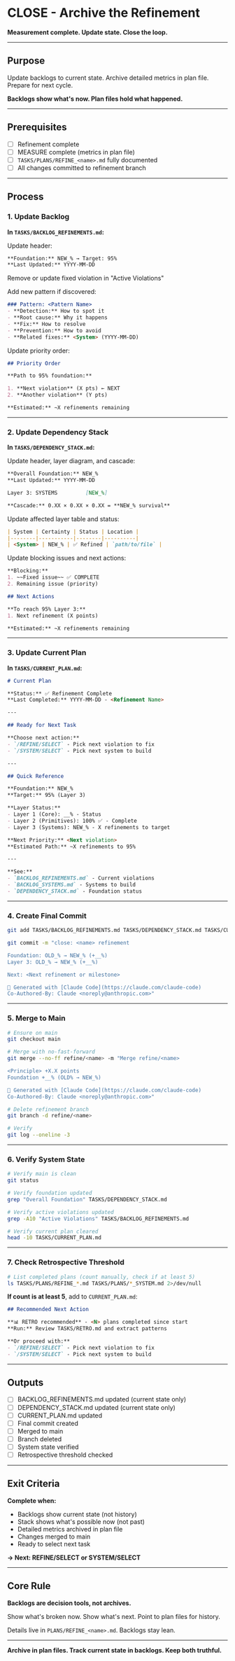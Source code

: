 # CLOSE - Archive the Refinement

**Measurement complete. Update state. Close the loop.**

---

## Purpose

Update backlogs to current state. Archive detailed metrics in plan file. Prepare for next cycle.

**Backlogs show what's now. Plan files hold what happened.**

---

## Prerequisites

- [ ] Refinement complete
- [ ] MEASURE complete (metrics in plan file)
- [ ] `TASKS/PLANS/REFINE_<name>.md` fully documented
- [ ] All changes committed to refinement branch

---

## Process

### 1. Update Backlog

**In `TASKS/BACKLOG_REFINEMENTS.md`:**

Update header:
```markdown
**Foundation:** NEW_% → Target: 95%
**Last Updated:** YYYY-MM-DD
```

Remove or update fixed violation in "Active Violations"

Add new pattern if discovered:
```markdown
### Pattern: <Pattern Name>
- **Detection:** How to spot it
- **Root cause:** Why it happens
- **Fix:** How to resolve
- **Prevention:** How to avoid
- **Related fixes:** <System> (YYYY-MM-DD)
```

Update priority order:
```markdown
## Priority Order

**Path to 95% foundation:**

1. **Next violation** (X pts) ← NEXT
2. **Another violation** (Y pts)

**Estimated:** ~X refinements remaining
```

---

### 2. Update Dependency Stack

**In `TASKS/DEPENDENCY_STACK.md`:**

Update header, layer diagram, and cascade:
```markdown
**Overall Foundation:** NEW_%
**Last Updated:** YYYY-MM-DD

Layer 3: SYSTEMS         [NEW_%]

**Cascade:** 0.XX × 0.XX × 0.XX = **NEW_% survival**
```

Update affected layer table and status:
```markdown
| System | Certainty | Status | Location |
|--------|-----------|--------|----------|
| <System> | NEW_% | ✅ Refined | `path/to/file` |
```

Update blocking issues and next actions:
```markdown
**Blocking:**
1. ~~Fixed issue~~ ✅ COMPLETE
2. Remaining issue (priority)

## Next Actions

**To reach 95% Layer 3:**
1. Next refinement (X points)

**Estimated:** ~X refinements remaining
```

---

### 3. Update Current Plan

**In `TASKS/CURRENT_PLAN.md`:**

```markdown
# Current Plan

**Status:** ✅ Refinement Complete
**Last Completed:** YYYY-MM-DD - <Refinement Name>

---

## Ready for Next Task

**Choose next action:**
- `/REFINE/SELECT` - Pick next violation to fix
- `/SYSTEM/SELECT` - Pick next system to build

---

## Quick Reference

**Foundation:** NEW_%
**Target:** 95% (Layer 3)

**Layer Status:**
- Layer 1 (Core): __% - Status
- Layer 2 (Primitives): 100% ✅ - Complete
- Layer 3 (Systems): NEW_% - X refinements to target

**Next Priority:** <Next violation>
**Estimated Path:** ~X refinements to 95%

---

**See:**
- `BACKLOG_REFINEMENTS.md` - Current violations
- `BACKLOG_SYSTEMS.md` - Systems to build
- `DEPENDENCY_STACK.md` - Foundation status
```

---

### 4. Create Final Commit

```bash
git add TASKS/BACKLOG_REFINEMENTS.md TASKS/DEPENDENCY_STACK.md TASKS/CURRENT_PLAN.md TASKS/PLANS/REFINE_<name>.md

git commit -m "close: <name> refinement

Foundation: OLD_% → NEW_% (+__%)
Layer 3: OLD_% → NEW_% (+__%)

Next: <Next refinement or milestone>

🤖 Generated with [Claude Code](https://claude.com/claude-code)
Co-Authored-By: Claude <noreply@anthropic.com>"
```

---

### 5. Merge to Main

```bash
# Ensure on main
git checkout main

# Merge with no-fast-forward
git merge --no-ff refine/<name> -m "Merge refine/<name>

<Principle> +X.X points
Foundation +__% (OLD% → NEW_%)

🤖 Generated with [Claude Code](https://claude.com/claude-code)
Co-Authored-By: Claude <noreply@anthropic.com>"

# Delete refinement branch
git branch -d refine/<name>

# Verify
git log --oneline -3
```

---

### 6. Verify System State

```bash
# Verify main is clean
git status

# Verify foundation updated
grep "Overall Foundation" TASKS/DEPENDENCY_STACK.md

# Verify active violations updated
grep -A10 "Active Violations" TASKS/BACKLOG_REFINEMENTS.md

# Verify current plan cleared
head -10 TASKS/CURRENT_PLAN.md
```

---

### 7. Check Retrospective Threshold

```bash
# List completed plans (count manually, check if at least 5)
ls TASKS/PLANS/REFINE_*.md TASKS/PLANS/*_SYSTEM.md 2>/dev/null
```

**If count is at least 5**, add to `CURRENT_PLAN.md`:

```markdown
## Recommended Next Action

**📊 RETRO recommended** - <N> plans completed since start
**Run:** Review TASKS/RETRO.md and extract patterns

**Or proceed with:**
- `/REFINE/SELECT` - Pick next violation to fix
- `/SYSTEM/SELECT` - Pick next system to build
```

---

## Outputs

- [ ] BACKLOG_REFINEMENTS.md updated (current state only)
- [ ] DEPENDENCY_STACK.md updated (current state only)
- [ ] CURRENT_PLAN.md updated
- [ ] Final commit created
- [ ] Merged to main
- [ ] Branch deleted
- [ ] System state verified
- [ ] Retrospective threshold checked

---

## Exit Criteria

**Complete when:**
- Backlogs show current state (not history)
- Stack shows what's possible now (not past)
- Detailed metrics archived in plan file
- Changes merged to main
- Ready to select next task

**→ Next: REFINE/SELECT or SYSTEM/SELECT**

---

## Core Rule

**Backlogs are decision tools, not archives.**

Show what's broken now. Show what's next. Point to plan files for history.

Details live in `PLANS/REFINE_<name>.md`. Backlogs stay lean.

---

**Archive in plan files. Track current state in backlogs. Keep both truthful.**
